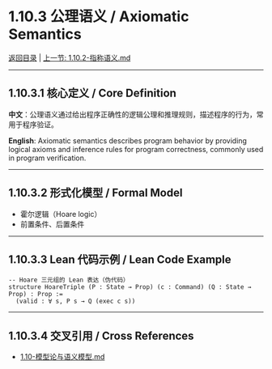 # 1.10.3 公理语义 / Axiomatic Semantics

[返回目录](../CONTINUOUS_PROGRESS.md) | [上一节: 1.10.2-指称语义.md](1.10.2-指称语义.md)

---

## 1.10.3.1 核心定义 / Core Definition

**中文**：公理语义通过给出程序正确性的逻辑公理和推理规则，描述程序的行为，常用于程序验证。

**English**: Axiomatic semantics describes program behavior by providing logical axioms and inference rules for program correctness, commonly used in program verification.

---

## 1.10.3.2 形式化模型 / Formal Model

- 霍尔逻辑（Hoare logic）
- 前置条件、后置条件

---

## 1.10.3.3 Lean 代码示例 / Lean Code Example

```lean
-- Hoare 三元组的 Lean 表达（伪代码）
structure HoareTriple (P : State → Prop) (c : Command) (Q : State → Prop) : Prop :=
  (valid : ∀ s, P s → Q (exec c s))
```

---

## 1.10.3.4 交叉引用 / Cross References

- [1.10-模型论与语义模型.md](1.10-模型论与语义模型.md)
